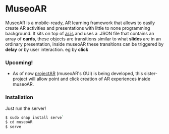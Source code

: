 # MuseoAR

MuseoAR is a mobile-ready, AR learning framework that allows to easily create AR activities and presentations with little to none programming background. It sits on top of [ar.js](https://github.com/jeromeetienne/AR.js)  and uses a .JSON file that contains an array of **cards**, these objects are transitions similar to what **slides** are in an ordinary presentation, inside museoAR these transitions can be triggered by **delay** or by user interaction. eg by **click**

### Upcoming!

  - As of now [projectAR](https://gitlab.com/pedrogut/proyectAR) (museoAR's GUI) is being developed, this sister-project will allow point and click creation of AR experiences inside museoAR.
  

### Installation
Just run the server!

```sh
$ sudo snap install serve`
$ cd museoAR
$ serve
```
